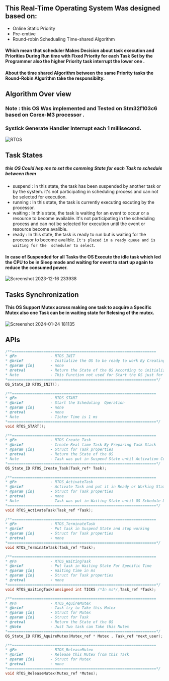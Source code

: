 ## This Real-Time Operating System Was designed based on:
* Online Static Priority
* Pre-emtive 
* Round-robin Schedualing Time-shared Algorithm

#### Which mean that scheduler Makes Decision about task execution and Priorities During Run time with Fixed Priority for each Task Set by the Programmer also the higher Priority task interrupt the lower one .
#### About the time shared Algorithm between the same Priority tasks the Round-Robin Algorithm take the responsibilty.

## Algorithm Over view 
### Note : this OS Was implemented and Tested on Stm32f103c6 based on Corex-M3 processor .
### Systick Generate Handler Interrupt each 1 millisecond.
![RTOS](https://github.com/MohamedBadr552002/Embedded-Systems/assets/108628976/d30bc7d1-549b-4fc3-8f4d-de26f46036a5)




## Task States 
##### this OS Could hep me to set the comming State for each Task to schedule between them
* suspend : In this state, the task has been suspended by another task or by the system. it's not participating in scheduling process and can not be selected for 
            execution.
* running : In this state, the task is currently executing excuting by the processor.
* waiting : In this state, the task is waiting for an event to occur or a resource to become available. It's not participating in the scheduling process and can 
            not be selected for execution until the event or resource become avalible.
* ready   : In this state, the task is ready to  run but is waiting for the processor to become avalible. `It's placed in a ready queue and is waiting for the 
           scheduler to select`.

#### In case of Suspended for all Tasks the OS Execute the idle task which led the CPU to be in Sleep mode and waiting for event to start up again to reduce the consumed power.
![Screenshot 2023-12-16 233938](https://github.com/MohamedBadr552002/Embedded-Systems/assets/108628976/392e8739-d4e8-4e18-9121-3bc00c5ea7de)


## Tasks Synchronization
#### This OS Support Mutex across making one task to acquire a Specific Mutex also one Task can be in waiting state for Relesing of the mutex.
![Screenshot 2024-01-24 181135](https://github.com/MohamedBadr552002/Embedded-Systems/assets/108628976/adce5bc3-d6b6-4e5c-a06e-af36f76b89b5)


## APIs
```c
/**================================================================
* @Fn				- RTOS_INIT
* @brief		    - Initialize the OS to be ready to work By Creating Main Stack and put the OS in Suspend State
* @param [in] 		- none
* @retval		    - Return the State of the OS According to initialization operation
* Note				- This Function not used for Start the OS just for Initialization
*==================================================================*/
OS_State_ID RTOS_INIT();
```
```c
/**================================================================
* @Fn				- RTOS_START
* @brief		    - Start the Scheduling  Operation
* @param [in] 		- none
* @retval		    - none
* Note				- Ticker Time is 1 ms
*==================================================================*/
void RTOS_START();
```

```c
/**================================================================
* @Fn				- RTOS_Create_Task
* @brief		    - Create Real time Task By Preparing Task Stack
* @param [in] 		- Struct for Task properties
* @retval		    - Return the State of the OS
* Note				- Task was put in Suspend State until Activation Command
*==================================================================*/
OS_State_ID RTOS_Create_Task(Task_ref* Task);
```

```c
/**================================================================
* @Fn				- RTOS_ActivateTask
* @brief		    - Activate Task and put it in Ready or Working State
* @param [in] 		- Struct for Task properties
* @retval		    - none
* Note				- Task was put in Waiting State until OS Schedule Decision
*==================================================================*/
void RTOS_ActivateTask(Task_ref *Task);
```

```c
/**================================================================
* @Fn				- RTOS_TerminateTask
* @brief		    - Put task in Suspend State and stop working
* @param [in] 		- Struct for Task properties
* @retval		    - none
*==================================================================*/
void RTOS_TerminateTask(Task_ref *Task);
```

```c
/**================================================================
* @Fn				- RTOS_WaitingTask
* @brief		    - Put task in Waiting State For Specific Time
* @param [in] 		- Waiting time in ms
* @param [in] 		- Struct for Task properties
* @retval		    - none
*==================================================================*/
void RTOS_WaitingTask(unsigned int TICKS /*In ms*/,Task_ref *Task);
```
```c
/**================================================================
* @Fn				- RTOS_AquireMutex
* @brief		    - Task try to Take this Mutex
* @param [in] 		- Struct for Mutex
* @param [in] 		- Struct for Task
* @retval		    - Return the State of the OS
* @Note				- Just Two task can Take this Mutex
*==================================================================*/
OS_State_ID RTOS_AquireMutex(Mutex_ref * Mutex , Task_ref *next_user);
```

```c
/**================================================================
* @Fn				- RTOS_ReleaseMutex
* @brief		    - Release this Mutex from this Task
* @param [in] 		- Struct for Mutex
* @retval		    - none
*==================================================================*/
void RTOS_ReleaseMutex(Mutex_ref *Mutex);
```
